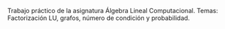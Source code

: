 Trabajo práctico de la asignatura Álgebra Lineal Computacional. Temas: Factorización LU, grafos, número de condición y probabilidad.
